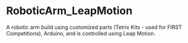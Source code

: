 RoboticArm_LeapMotion
=====================

A robotic arm build using customized parts (Tetrix Kits - used for FIRST Competitions), Arduino, and is controlled using Leap Motion. 
